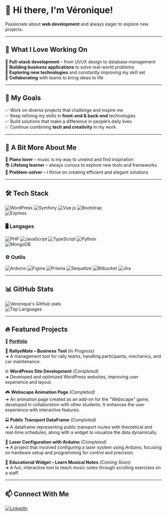 # 👋 Hi there, I'm Véronique!  
Passionate about **web development** and always eager to explore new projects.

---

## 🚀 What I Love Working On  
🔹 **Full-stack development** – from UI/UX design to database management  
🔹 **Building business applications** to solve real-world problems  
🔹 **Exploring new technologies** and constantly improving my skill set  
🔹 **Collaborating** with teams to bring ideas to life  

---

## 🎯 My Goals  
✅ Work on diverse projects that challenge and inspire me  
✅ Keep refining my skills in **front-end & back-end** technologies  
✅ Build solutions that make a difference in people’s daily lives  
✅ Continue combining **tech and creativity** in my work  

---

## 🎵 A Bit More About Me  
🎹 **Piano lover** – music is my way to unwind and find inspiration  
📚 **Lifelong learner** – always curious to explore new tools and frameworks  
🏁 **Problem-solver** – I thrive on creating efficient and elegant solutions  

---

## 🛠️ Tech Stack  
![WordPress](https://img.shields.io/badge/-WordPress-21759B?logo=wordpress&logoColor=white)  ![Symfony](https://img.shields.io/badge/-Symfony-000?logo=symfony&logoColor=white) 
![Vue.js](https://img.shields.io/badge/-Vue.js-4FC08D?logo=vue.js&logoColor=white)   ![Bootstrap](https://img.shields.io/badge/-Bootstrap-7952B3?logo=bootstrap&logoColor=white)  
![Express](https://img.shields.io/badge/-Express-000000?logo=express&logoColor=white)  

### 🖥️ **Langages**  
![PHP](https://img.shields.io/badge/-PHP-777BB4?logo=php&logoColor=white)  ![JavaScript](https://img.shields.io/badge/-JavaScript-F7DF1E?logo=javascript&logoColor=black)  ![TypeScript](https://img.shields.io/badge/-TypeScript-3178C6?logo=typescript&logoColor=white)  ![Python](https://img.shields.io/badge/-Python-3776AB?logo=python&logoColor=white)  
![MongoDB](https://img.shields.io/badge/-MongoDB-47A248?logo=mongodb&logoColor=white)  

### ⚙️ **Outils**  
![Arduino](https://img.shields.io/badge/-Arduino-00979D?logo=arduino&logoColor=white)  ![Figma](https://img.shields.io/badge/-Figma-F24E1E?logo=figma&logoColor=white)  ![Prisma](https://img.shields.io/badge/-Prisma-2D3748?logo=prisma&logoColor=white)  ![Sequelize](https://img.shields.io/badge/-Sequelize-52B0E7?logo=sequelize&logoColor=white)  ![Bitbucket](https://img.shields.io/badge/-Bitbucket-0052CC?logo=bitbucket&logoColor=white)  ![Jira](https://img.shields.io/badge/-Jira-0052CC?logo=jira&logoColor=white) 





---

## 📊 GitHub Stats  
![Véronique's GitHub stats](https://github-readme-stats.vercel.app/api?username=vler0ux&show_icons=true&theme=radical)  
![Top Languages](https://github-readme-stats.vercel.app/api/top-langs/?username=vler0ux&layout=compact&theme=radical)  

---

## 🔥 Featured Projects  
📌 **[Portfolio](https://github.com/vler0ux/portfolio.git)**  

🏁 **RallyeMate – Business Tool** *(In Progress)*  
➜ A management tool for rally teams, handling participants, mechanics, and car maintenance.  

🌐 **WordPress Site Development** *(Completed)*  
➜ Developed and optimized WordPress websites, improving user experience and layout.  

🎮 **Webscape Animation Page** *(Completed)*  
➜ An animation page created as an add-on for the "Webscape" game, developed in collaboration with other students. It enhances the user experience with interactive features.
   
 🚍 **Public Transport DataFrame** *(Completed)*  
➜ A dataframe representing public transport routes with theoretical and real-time schedules, along with a widget to visualize the data dynamically.
  
🔴 **Laser Configuration with Arduino** *(Completed)*  
➜ A project that involved configuring a laser system using Arduino, focusing on hardware setup and programming for control and precision.  

🎵 **Educational Widget – Learn Musical Notes** *(Coming Soon)*  
➜ A fun, interactive tool to teach music notes through scrolling exercises on a staff.  

---

## 📫 Connect With Me  
[![LinkedIn](https://img.shields.io/badge/-LinkedIn-0077B5?logo=linkedin&logoColor=white)](https://www.linkedin.com/in/véronique-leroux-9820a21ab)  
